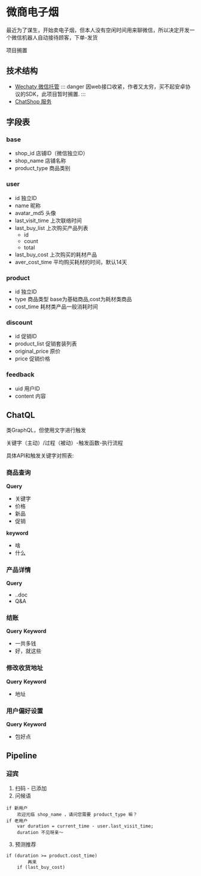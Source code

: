 # 微商电子烟

最近为了谋生，开始卖电子烟，但本人没有空闲时间用来聊微信，所以决定开发一个微信机器人自动接待顾客，下单-发货

项目搁置

## 技术结构
+ [Wechaty 微信托管](https://github.com/wechaty/wechaty) 
::: danger
因web接口收紧，作者又太穷，买不起安卓协议的SDK，此项目暂时搁置.
:::
+ [ChatShop 服务](../services/ChatShop.md)

## 字段表

### base
- shop_id 店铺ID（微信独立ID）
- shop_name 店铺名称
- product_type 商品类别

### user
- id 独立ID
- name 昵称
- avatar_md5 头像
- last_visit_time 上次联络时间
- last_buy_list 上次购买产品列表
    - id
    - count
    - total
- last_buy_cost 上次购买的耗材产品
- aver_cost_time 平均购买耗材的时间，默认14天

### product
- id 独立ID
- type 商品类型 base为基础商品,cost为耗材类商品
- cost_time 耗材类产品一般消耗时间

### discount
- id 促销ID
- product_list 促销套装列表
- original_price 原价
- price 促销价格

### feedback
- uid 用户ID
- content 内容


## ChatQL

类GraphQL，但使用文字进行触发

关键字（主动）/过程（被动）-触发函数-执行流程

具体API和触发关键字对照表:


### 商品查询
**Query**
+ 关键字
+ 价格
+ 新品
+ 促销

**keyword**
+ 啥
+ 什么


### 产品详情
**Query**
+ ..doc
+ Q&A


### 结账
**Query**
**Keyword**
+ 一共多钱
+ 好，就这些


### 修改收货地址
**Query**
**Keyword**
+ 地址


### 用户偏好设置
**Query**
**Keyword**
+ 包好点



## Pipeline

### 迎宾
1. 扫码 - 已添加
2. 问候语
```
if 新用户
    欢迎光临 shop_name ，请问您需要 product_type 嘛？
if 老用户
    var duration = current_time - user.last_visit_time;
    duration 不见呀亲～
```
3. 预测推荐
```
if (duration >= product.cost_time)
        再来
    if (last_buy_cost)
```